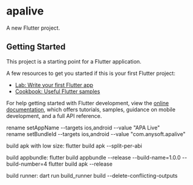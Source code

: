 # apalive

A new Flutter project.

## Getting Started

This project is a starting point for a Flutter application.

A few resources to get you started if this is your first Flutter project:

- [Lab: Write your first Flutter app](https://docs.flutter.dev/get-started/codelab)
- [Cookbook: Useful Flutter samples](https://docs.flutter.dev/cookbook)

For help getting started with Flutter development, view the
[online documentation](https://docs.flutter.dev/), which offers tutorials,
samples, guidance on mobile development, and a full API reference.

rename setAppName --targets ios,android --value "APA Live"  
rename setBundleId --targets ios,android --value "com.anysoft.apalive"

build apk with low size:
flutter build apk --split-per-abi

build appbundle:
flutter build appbundle --release --build-name=1.0.0 --build-number=4
flutter build apk --release

build runner:
dart run build_runner build --delete-conflicting-outputs